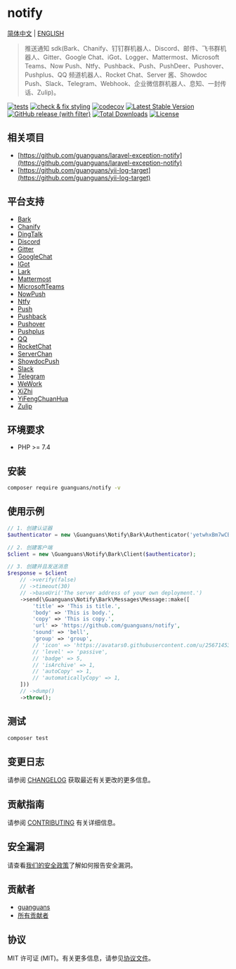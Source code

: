 # notify

[简体中文](README-zh_CN.md) | [ENGLISH](README.md)

> 推送通知 sdk(Bark、Chanify、钉钉群机器人、Discord、邮件、飞书群机器人、Gitter、Google Chat、iGot、Logger、Mattermost、Microsoft Teams、Now Push、Ntfy、Pushback、Push、PushDeer、Pushover、Pushplus、QQ 频道机器人、Rocket Chat、Server 酱、Showdoc Push、Slack、Telegram、Webhook、企业微信群机器人、息知、一封传话、Zulip)。

[![tests](https://github.com/guanguans/notify/actions/workflows/tests.yml/badge.svg)](https://github.com/guanguans/notify/actions/workflows/tests.yml)
[![check & fix styling](https://github.com/guanguans/notify/actions/workflows/php-cs-fixer.yml/badge.svg)](https://github.com/guanguans/notify/actions/workflows/php-cs-fixer.yml)
[![codecov](https://codecov.io/gh/guanguans/notify/branch/main/graph/badge.svg?token=URGFAWS6S4)](https://codecov.io/gh/guanguans/notify)
[![Latest Stable Version](https://poser.pugx.org/guanguans/notify/v)](https://packagist.org/packages/guanguans/notify)
[![GitHub release (with filter)](https://img.shields.io/github/v/release/guanguans/notify)](https://github.com/guanguans/notify/releases)
[![Total Downloads](https://poser.pugx.org/guanguans/notify/downloads)](https://packagist.org/packages/guanguans/notify)
[![License](https://poser.pugx.org/guanguans/notify/license)](https://packagist.org/packages/guanguans/notify)

## 相关项目

* [https://github.com/guanguans/laravel-exception-notify](https://github.com/guanguans/laravel-exception-notify)
* [https://github.com/guanguans/yii-log-target](https://github.com/guanguans/yii-log-target)

## 平台支持

* [Bark](./src/Bark/README.md)
* [Chanify](./src/Chanify/README.md)
* [DingTalk](./src/DingTalk/README.md)
* [Discord](./src/Discord/README.md)
* [Gitter](./src/Gitter/README.md)
* [GoogleChat](./src/GoogleChat/README.md)
* [IGot](./src/IGot/README.md)
* [Lark](./src/Lark/README.md)
* [Mattermost](./src/Mattermost/README.md)
* [MicrosoftTeams](./src/MicrosoftTeams/README.md)
* [NowPush](./src/NowPush/README.md)
* [Ntfy](./src/Ntfy/README.md)
* [Push](./src/Push/README.md)
* [Pushback](./src/Pushback/README.md)
* [Pushover](./src/Pushover/README.md)
* [Pushplus](./src/Pushplus/README.md)
* [QQ](./src/QQ/README.md)
* [RocketChat](./src/RocketChat/README.md)
* [ServerChan](./src/ServerChan/README.md)
* [ShowdocPush](./src/ShowdocPush/README.md)
* [Slack](./src/Slack/README.md)
* [Telegram](./src/Telegram/README.md)
* [WeWork](./src/WeWork/README.md)
* [XiZhi](./src/XiZhi/README.md)
* [YiFengChuanHua](./src/YiFengChuanHua/README.md)
* [Zulip](./src/Zulip/README.md)

## 环境要求

* PHP >= 7.4

## 安装

```bash
composer require guanguans/notify -v
```

## 使用示例

```php
// 1. 创建认证器
$authenticator = new \Guanguans\Notify\Bark\Authenticator('yetwhxBm7wCBSUTjeqh');

// 2. 创建客户端
$client = new \Guanguans\Notify\Bark\Client($authenticator);

// 3. 创建并且发送消息
$response = $client
    // ->verify(false)
    // ->timeout(30)
    // ->baseUri('The server address of your own deployment.')
    ->send(\Guanguans\Notify\Bark\Messages\Message::make([
        'title' => 'This is title.',
        'body' => 'This is body.',
        'copy' => 'This is copy.',
        'url' => 'https://github.com/guanguans/notify',
        'sound' => 'bell',
        'group' => 'group',
        // 'icon' => 'https://avatars0.githubusercontent.com/u/25671453?s=200&v=4',
        // 'level' => 'passive',
        // 'badge' => 5,
        // 'isArchive' => 1,
        // 'autoCopy' => 1,
        // 'automaticallyCopy' => 1,
    ]))
    // ->dump()
    ->throw();
```

## 测试

```bash
composer test
```

## 变更日志

请参阅 [CHANGELOG](CHANGELOG.md) 获取最近有关更改的更多信息。

## 贡献指南

请参阅 [CONTRIBUTING](.github/CONTRIBUTING.md) 有关详细信息。

## 安全漏洞

请查看[我们的安全政策](../../security/policy)了解如何报告安全漏洞。

## 贡献者

* [guanguans](https://github.com/guanguans)
* [所有贡献者](../../contributors)

## 协议

MIT 许可证 (MIT)。有关更多信息，请参见[协议文件](LICENSE)。
